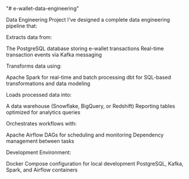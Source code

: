 "# e-wallet-data-engineering" 


Data Engineering Project
I've designed a complete data engineering pipeline that:

Extracts data from:

The PostgreSQL database storing e-wallet transactions
Real-time transaction events via Kafka messaging


Transforms data using:

Apache Spark for real-time and batch processing
dbt for SQL-based transformations and data modeling


Loads processed data into:

A data warehouse (Snowflake, BigQuery, or Redshift)
Reporting tables optimized for analytics queries


Orchestrates workflows with:

Apache Airflow DAGs for scheduling and monitoring
Dependency management between tasks


Development Environment:

Docker Compose configuration for local development
PostgreSQL, Kafka, Spark, and Airflow containers

